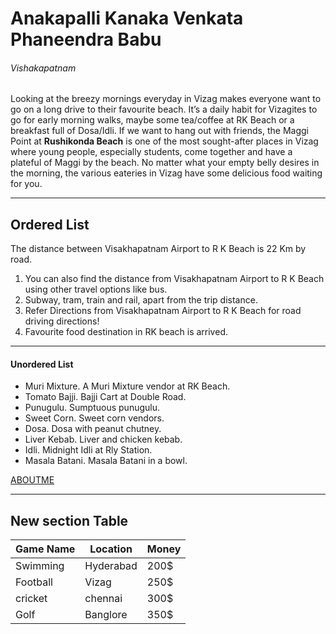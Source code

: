 # Anakapalli Kanaka Venkata Phaneendra Babu

###### Vishakapatnam

Looking at the breezy mornings everyday in Vizag makes everyone want to go on a long drive to their favourite beach. It’s a daily habit for Vizagites to go for early morning walks, maybe some tea/coffee at RK Beach or a breakfast full of Dosa/Idli. If we want to hang out with friends, the Maggi Point at **Rushikonda Beach** is one of the most sought-after places in Vizag where young people, especially students, come together and have a plateful of Maggi by the beach. No matter what your empty belly desires in the morning, the various eateries in Vizag have some delicious food waiting for you.

---
## Ordered List
The distance between Visakhapatnam Airport to R K Beach is 22 Km by road. 
1. You can also find the distance from Visakhapatnam Airport to R K Beach using other travel options like bus.
2. Subway, tram, train and rail, apart from the trip distance.
3. Refer Directions from Visakhapatnam Airport to R K Beach for road driving directions!
4. Favourite food destination in RK beach is arrived.

---
####  Unordered List
- Muri Mixture. A Muri Mixture vendor at RK Beach.
- Tomato Bajji. Bajji Cart at Double Road. 
- Punugulu. Sumptuous punugulu. 
- Sweet Corn. Sweet corn vendors. 
- Dosa. Dosa with peanut chutney. 
- Liver Kebab. Liver and chicken kebab. 
- Idli. Midnight Idli at Rly Station. 
- Masala Batani. Masala Batani in a bowl.

[ABOUTME](https://github.com/IndraPhani/assignment2-anakapalli/blob/main/AboutMe.md)

---
New section Table
---
|Game Name |Location|Money   |
|----      |----    |--------|
|Swimming  |Hyderabad|200$   |
|Football  |Vizag    |250$   |
|cricket   |chennai  |300$   |
|Golf      |Banglore |350$   |


